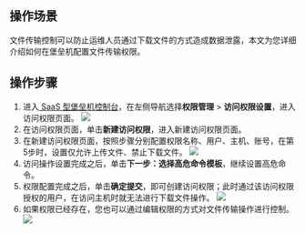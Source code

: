 ## 操作场景
文件传输控制可以防止运维人员通过下载文件的方式造成数据泄露，本文为您详细介绍如何在堡垒机配置文件传输权限。

## 操作步骤
1. 进入[ SaaS 型堡垒机控制台](https://console.cloud.tencent.com/bh)，在左侧导航选择**权限管理** > **访问权限设置**，进入访问权限页面。
![](https://main.qcloudimg.com/raw/176ee4d1803386a8b209c4257f9a8d6f.png)
2. 在访问权限页面，单击**新建访问权限**，进入新建访问权限页面。
3. 在新建访问权限页面，按照步骤分别配置权限名称、用户、主机、账号，在第5步时，设置仅允许上传文件、禁止下载文件。
![](https://qcloudimg.tencent-cloud.cn/raw/ecbeca1488cd7527fa74803d07bf573b.png)
4. 访问操作设置完成之后，单击**下一步：选择高危命令模板**，继续设置高危命令。
5. 权限配置完成之后，单击**确定提交**，即可创建访问权限；此时通过该访问权限授权的用户，在访问主机时就无法进行下载文件操作。
![](https://main.qcloudimg.com/raw/70b9c8de32efaa6b94347a8a5e628359.png)
6.	如果权限已经存在，您也可以通过编辑权限的方式对文件传输操作进行控制。
![](https://main.qcloudimg.com/raw/a7ca774faaa973317fc3575411cd0e58.png)
